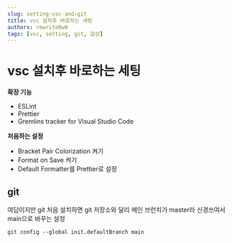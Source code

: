```yaml
---
slug: setting-vsc-and-git
title: vsc 설치후 바로하는 세팅
authors: rewrite0w0
tags: [vsc, setting, git, 감상]
---
```


# vsc 설치후 바로하는 세팅

**확장 기능**

- ESLint
- Prettier
- Gremlins tracker for Visual Studio Code

**처음하는 설정**

- Bracket Pair Colorization 켜기
- Format on Save 켜기
- Default Formatter를 Prettier로 설정

## git

여담이지만 git 처음 설치하면 git 저장소와 달리 메인 브런치가 master라 신경쓰여서 main으로 바꾸는 설정

```git
git config --global init.defaultBranch main
```
